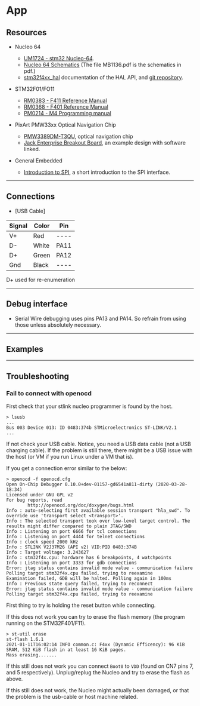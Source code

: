 # App

## Resources

- Nucleo 64
  - [UM1724 - stm32 Nucleo-64](https://www.st.com/resource/en/user_manual/dm00105823-stm32-nucleo64-boards-mb1136-stmicroelectronics.pdf).
  - [Nucleo 64 Schematics](https://www.st.com/resource/en/schematic_pack/nucleo_64pins_sch.zip) (The file MB1136.pdf is the schematics in pdf.)
  - [stm32f4xx_hal](https://docs.rs/stm32f4xx-hal/0.8.3/stm32f4xx_hal/) documentation of the HAL API, and [git repository](https://github.com/stm32-rs/stm32f4xx-hal).


- STM32F01/FO11
  - [RM0383 - F411 Reference Manual](https://www.st.com/resource/zh/reference_manual/dm00119316-stm32f411xce-advanced-armbased-32bit-mcus-stmicroelectronics.pdf) 
  - [RM0368 - F401 Reference Manual](https://www.st.com/resource/en/reference_manual/dm00096844-stm32f401xbc-and-stm32f401xde-advanced-armbased-32bit-mcus-stmicroelectronics.pdf)
  - [PM0214 - M4 Programming manual](https://www.google.com/url?sa=t&rct=j&q=&esrc=s&source=web&cd=&ved=2ahUKEwjOtd645OTtAhXEHXcKHdwYCoQQFjAAegQIBhAC&url=https%3A%2F%2Fwww.st.com%2Fresource%2Fen%2Fprogramming_manual%2Fdm00046982-stm32-cortex-m4-mcus-and-mpus-programming-manual-stmicroelectronics.pdf&usg=AOvVaw0n3XXybtMMDbifhDZse1Pl)

- PixArt PMW33xx Optical Navigation Chip
  - [PMW3389DM-T3QU](https://www.google.com/url?sa=t&rct=j&q=&esrc=s&source=web&cd=&ved=2ahUKEwicx5OA9eTtAhWC-yoKHVfKAJ0QFjAAegQIBhAC&url=https%3A%2F%2Fwww.pixart.com%2F_getfs.php%3Ftb%3Dproduct%26id%3D4%26fs%3Dck2_fs_cn&usg=AOvVaw1A1rR533Pt-7EgnVSS-_ch), optical navigation chip
  - [Jack Enterprise Breakout Board](https://www.tindie.com/products/jkicklighter/pmw3389-motion-sensor/), an example design with software linked.

- General Embedded
  - [Introduction to SPI](https://www.analog.com/en/analog-dialogue/articles/introduction-to-spi-interface.html#), a short introduction to the SPI interface.

---

## Connections

- [USB Cable]

| Signal | Color | Pin  |
| ------ | ----- | ---- |
| V+     | Red   | ---- |
| D-     | White | PA11 |
| D+     | Green | PA12 |
| Gnd    | Black | ---- |

D+ used for re-enumeration

---

## Debug interface

- Serial Wire debugging uses pins PA13 and PA14. So refrain from using those unless absolutely necessary.

---

## Examples


---

## Troubleshooting

### Fail to connect with openocd

First check that your stlink nucleo programmer is found by the host.

```shell
> lsusb
...
Bus 003 Device 013: ID 0483:374b STMicroelectronics ST-LINK/V2.1
...
```

If not check your USB cable. Notice, you need a USB data cable (not a USB charging cable).
If the problem is still there, there might be a USB issue with the host (or VM if you run Linux under a VM that is).

If you get a connection error similar to the below:

```shell
> openocd -f openocd.cfg
Open On-Chip Debugger 0.10.0+dev-01157-gd6541a811-dirty (2020-03-28-18:34)
Licensed under GNU GPL v2
For bug reports, read
        http://openocd.org/doc/doxygen/bugs.html
Info : auto-selecting first available session transport "hla_swd". To override use 'transport select <transport>'.
Info : The selected transport took over low-level target control. The results might differ compared to plain JTAG/SWD
Info : Listening on port 6666 for tcl connections
Info : Listening on port 4444 for telnet connections
Info : clock speed 2000 kHz
Info : STLINK V2J37M26 (API v2) VID:PID 0483:374B
Info : Target voltage: 3.243627
Info : stm32f4x.cpu: hardware has 6 breakpoints, 4 watchpoints
Info : Listening on port 3333 for gdb connections
Error: jtag status contains invalid mode value - communication failure
Polling target stm32f4x.cpu failed, trying to reexamine
Examination failed, GDB will be halted. Polling again in 100ms
Info : Previous state query failed, trying to reconnect
Error: jtag status contains invalid mode value - communication failure
Polling target stm32f4x.cpu failed, trying to reexamine 
```

First thing to try is holding the reset button while connecting.

If this does not work you can try to erase the flash memory (the program running on the STM32F401/F11).

``` shell
> st-util erase
st-flash 1.6.1
2021-01-11T16:02:14 INFO common.c: F4xx (Dynamic Efficency): 96 KiB SRAM, 512 KiB flash in at least 16 KiB pages.
Mass erasing.......
```

If this still does not work you can connect `Boot0` to `VDD` (found on CN7 pins 7, and 5 respectively). Unplug/replug the Nucleo and try to erase the flash as above.

If this still does not work, the Nucleo might actually been damaged, or that the problem is the usb-cable or host machine related.


